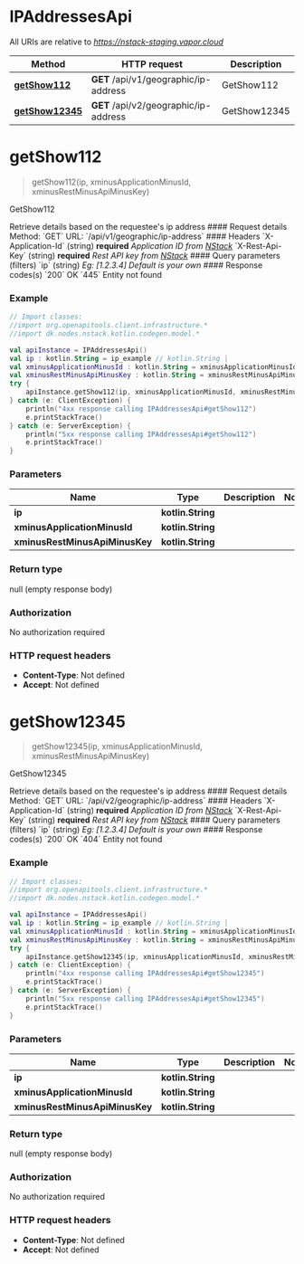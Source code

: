 # IPAddressesApi

All URIs are relative to *https://nstack-staging.vapor.cloud*

Method | HTTP request | Description
------------- | ------------- | -------------
[**getShow112**](IPAddressesApi.md#getShow112) | **GET** /api/v1/geographic/ip-address | GetShow112
[**getShow12345**](IPAddressesApi.md#getShow12345) | **GET** /api/v2/geographic/ip-address | GetShow12345


<a name="getShow112"></a>
# **getShow112**
> getShow112(ip, xminusApplicationMinusId, xminusRestMinusApiMinusKey)

GetShow112

Retrieve details based on the requestee&#39;s ip address  #### Request details Method:    &#x60;GET&#x60;  URL:    &#x60;/api/v1/geographic/ip-address&#x60;  #### Headers  &#x60;X-Application-Id&#x60; (string) **required** _Application ID from [NStack](https://nstack.io)_  &#x60;X-Rest-Api-Key&#x60; (string) **required** _Rest API key from [NStack](https://nstack.io)_  #### Query parameters (filters) &#x60;ip&#x60; (string) _Eg: [1.2.3.4] Default is your own_  #### Response codes(s) &#x60;200&#x60; OK  &#x60;445&#x60; Entity not found

### Example
```kotlin
// Import classes:
//import org.openapitools.client.infrastructure.*
//import dk.nodes.nstack.kotlin.codegen.model.*

val apiInstance = IPAddressesApi()
val ip : kotlin.String = ip_example // kotlin.String | 
val xminusApplicationMinusId : kotlin.String = xminusApplicationMinusId_example // kotlin.String | 
val xminusRestMinusApiMinusKey : kotlin.String = xminusRestMinusApiMinusKey_example // kotlin.String | 
try {
    apiInstance.getShow112(ip, xminusApplicationMinusId, xminusRestMinusApiMinusKey)
} catch (e: ClientException) {
    println("4xx response calling IPAddressesApi#getShow112")
    e.printStackTrace()
} catch (e: ServerException) {
    println("5xx response calling IPAddressesApi#getShow112")
    e.printStackTrace()
}
```

### Parameters

Name | Type | Description  | Notes
------------- | ------------- | ------------- | -------------
 **ip** | **kotlin.String**|  |
 **xminusApplicationMinusId** | **kotlin.String**|  |
 **xminusRestMinusApiMinusKey** | **kotlin.String**|  |

### Return type

null (empty response body)

### Authorization

No authorization required

### HTTP request headers

 - **Content-Type**: Not defined
 - **Accept**: Not defined

<a name="getShow12345"></a>
# **getShow12345**
> getShow12345(ip, xminusApplicationMinusId, xminusRestMinusApiMinusKey)

GetShow12345

Retrieve details based on the requestee&#39;s ip address  #### Request details Method:    &#x60;GET&#x60;  URL:    &#x60;/api/v2/geographic/ip-address&#x60;  #### Headers  &#x60;X-Application-Id&#x60; (string) **required** _Application ID from [NStack](https://nstack.io)_  &#x60;X-Rest-Api-Key&#x60; (string) **required** _Rest API key from [NStack](https://nstack.io)_  #### Query parameters (filters) &#x60;ip&#x60; (string) _Eg: [1.2.3.4] Default is your own_  #### Response codes(s) &#x60;200&#x60; OK  &#x60;404&#x60; Entity not found

### Example
```kotlin
// Import classes:
//import org.openapitools.client.infrastructure.*
//import dk.nodes.nstack.kotlin.codegen.model.*

val apiInstance = IPAddressesApi()
val ip : kotlin.String = ip_example // kotlin.String | 
val xminusApplicationMinusId : kotlin.String = xminusApplicationMinusId_example // kotlin.String | 
val xminusRestMinusApiMinusKey : kotlin.String = xminusRestMinusApiMinusKey_example // kotlin.String | 
try {
    apiInstance.getShow12345(ip, xminusApplicationMinusId, xminusRestMinusApiMinusKey)
} catch (e: ClientException) {
    println("4xx response calling IPAddressesApi#getShow12345")
    e.printStackTrace()
} catch (e: ServerException) {
    println("5xx response calling IPAddressesApi#getShow12345")
    e.printStackTrace()
}
```

### Parameters

Name | Type | Description  | Notes
------------- | ------------- | ------------- | -------------
 **ip** | **kotlin.String**|  |
 **xminusApplicationMinusId** | **kotlin.String**|  |
 **xminusRestMinusApiMinusKey** | **kotlin.String**|  |

### Return type

null (empty response body)

### Authorization

No authorization required

### HTTP request headers

 - **Content-Type**: Not defined
 - **Accept**: Not defined

